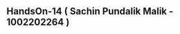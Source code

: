HandsOn-14 ( Sachin Pundalik Malik - 1002202264 )
--------------------------------------------------------
